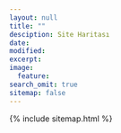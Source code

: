 ```yaml
---
layout: null
title: ""
desciption: Site Haritası
date: 
modified:
excerpt:
image:
  feature:
search_omit: true
sitemap: false
---
```


{% include sitemap.html %}

